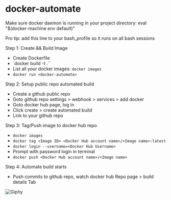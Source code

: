# docker-automate

Make sure docker daemon is running in your project directory:
eval "$(docker-machine env default)"

Pro tip: add this line to your bash_profile so it runs on all bash sessions

Step 1: Create && Build Image

  - Create Dockerfile
  - `docker build -t <docker-automate> .``
  - List all your docker images: `docker images`
  - `docker run <docker-automate>`

Step 2: Setup public repo automated build

  - Create a github public repo
  - Goto github repo settings > webhook > services > add docker
  - Goto docker hub page, log in
  - Click create > create automated build
  - Link to your github repo

Step 3: Tag/Push image to docker hub repo

  - `docker images`
  - `docker tag <Image ID> <Docker Hub account name>/<Image name>:latest`
  - `docker login --username=<Docker Hub Username>`
  - Prompt with password login in terminal
  - `docker push <Docker Hub account name>/<Image name>`

Step 4: Automate build starts

  - Push commits to github repo, watch docker hub Repo page > build details Tab

![Giphy](https://media.giphy.com/media/l0DELsRo6txf8Zi9i/giphy.gif)
